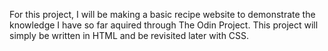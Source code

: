 For this project, I will be making a basic recipe website to demonstrate 
the knowledge I have so far aquired through The Odin Project. This project
will simply be written in HTML and be revisited later with CSS. 
